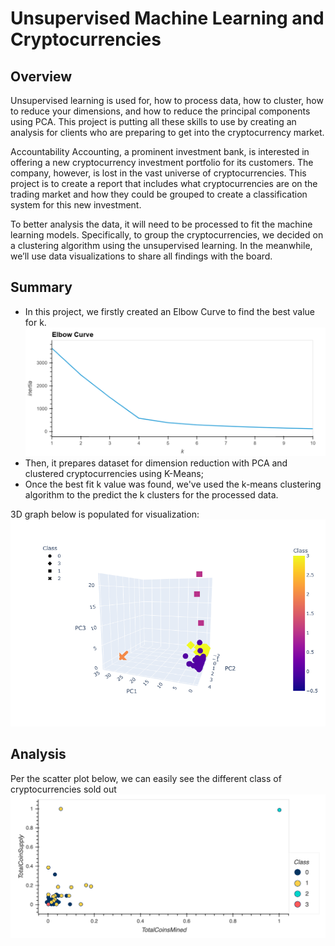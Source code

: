 # Unsupervised Machine Learning and Cryptocurrencies

## Overview
Unsupervised learning is used for, how to process data, how to cluster, how to reduce your dimensions, and how to reduce the principal components using PCA. This project is putting all these skills to use by creating an analysis for clients who are preparing to get into the cryptocurrency market.

Accountability Accounting, a prominent investment bank, is interested in offering a new cryptocurrency investment portfolio for its customers. The company, however, is lost in the vast universe of cryptocurrencies. This project is to create a report that includes what cryptocurrencies are on the trading market and how they could be grouped to create a classification system for this new investment. 

To better analysis the data, it will need to be processed to fit the machine learning models. Specifically, to group the cryptocurrencies, we decided on a clustering algorithm using the unsupervised learning. In the meanwhile, we’ll use data visualizations to share all findings with the board.


## Summary
-  In this project, we firstly created an Elbow Curve to find the best value for k. 
![Elbow_Curve_plot](Elbow_Curve_plot.png) 
-  Then, it prepares dataset for dimension reduction with PCA and clustered cryptocurrencies using K-Means; 
-  Once the best fit k value was found, we've used the k-means clustering algorithm to the predict the k clusters for the processed data. 

3D graph below is populated for visualization:
![3d_plot](3d_plot.png)


## Analysis
Per the scatter plot below, we can easily see the different class of cryptocurrencies sold out
![hvplot-scatter-plot](hvplot-scatter-plot.png)
